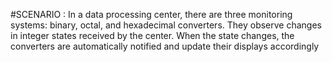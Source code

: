 #SCENARIO :
In a data processing center, there are three monitoring systems: 
binary, octal, and hexadecimal converters.
They observe changes in integer states received by the center. 
When the state changes, the converters are automatically notified and update their displays accordingly
